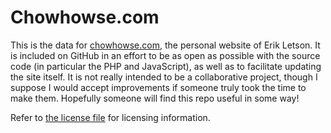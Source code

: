 # Chowhowse.com

This is the data for [chowhowse.com](http://www.chowhowse.com), the personal website of Erik Letson. It is included on GitHub in an effort to be as
open as possible with the source code (in particular the PHP and JavaScript), as well as to facilitate updating the site itself. It is not really
intended to be a collaborative project, though I suppose I would accept improvements if someone truly took the time to make them. Hopefully someone
will find this repo useful in some way!

Refer to [the license file](LICENSE.txt) for licensing information.
